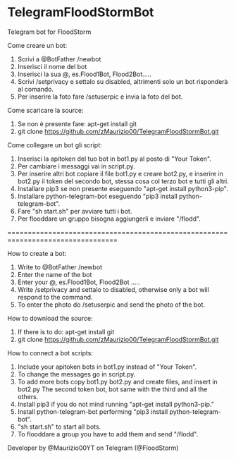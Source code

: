 # TelegramFloodStormBot
Telegram bot for FloodStorm

Come creare un bot:
1. Scrivi a @BotFather /newbot
2. Inserisci il nome del bot
3. Inserisci la sua @, es.Flood1Bot, Flood2Bot.....
4. Scrivi /setprivacy e settalo su disabled, altrimenti solo un bot risponderà al comando.
5. Per inserire la foto fare /setuserpic e invia la foto del bot.

Come scaricare la source:
1. Se non è presente fare: apt-get install git
2. git clone https://github.com/zMaurizio00/TelegramFloodStormBot.git

Come collegare un bot gli script:
1. Inserisci la apitoken del tuo bot in bot1.py al posto di "Your Token".
2. Per cambiare i messaggi vai in script.py.
3. Per inserire altri bot copiare il file bot1.py e creare bot2.py, e inserire in bot2.py 
   il token del secondo bot, stessa cosa col terzo bot e tutti gli altri.
4. Installare pip3 se non presente eseguendo "apt-get install python3-pip".
5. Installare python-telegram-bot eseguendo "pip3 install python-telegram-bot".
6. Fare "sh start.sh" per avviare tutti i bot.
7. Per flooddare un gruppo bisogna aggiungerli e inviare "/flodd".

=================================================================================

How to create a bot:
1. Write to @BotFather /newbot
2. Enter the name of the bot
3. Enter your @, es.Flood1Bot, Flood2Bot .....
4. Write /setprivacy and settalo to disabled, otherwise only a bot will respond to the command.
5. To enter the photo do /setuserpic and send the photo of the bot.

How to download the source:
1. If there is to do: apt-get install git
2. git clone https://github.com/zMaurizio00/TelegramFloodStormBot.git

How to connect a bot scripts:
1. Include your apitoken bots in bot1.py instead of "Your Token".
2. To change the messages go in script.py.
3. To add more bots copy bot1.py bot2.py and create files, and insert in bot2.py
   The second token bot, bot same with the third and all the others.
4. Install pip3 if you do not mind running "apt-get install python3-pip."
5. Install python-telegram-bot performing "pip3 install python-telegram-bot".
6. "sh start.sh" to start all bots.
7. To flooddare a group you have to add them and send "/flodd".

Developer by @Maurizio00YT on Telegram (@FloodStorm)

